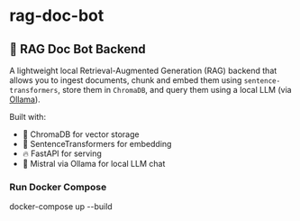 # rag-doc-bot

## 🧠 RAG Doc Bot Backend

A lightweight local Retrieval-Augmented Generation (RAG) backend that allows you to ingest documents, chunk and embed them using `sentence-transformers`, store them in `ChromaDB`, and query them using a local LLM (via [Ollama](https://ollama.com)).

Built with:
- 🦜 ChromaDB for vector storage
- 🤗 SentenceTransformers for embedding
- 🔥 FastAPI for serving
- 🦙 Mistral via Ollama for local LLM chat

### Run Docker Compose
docker-compose up --build